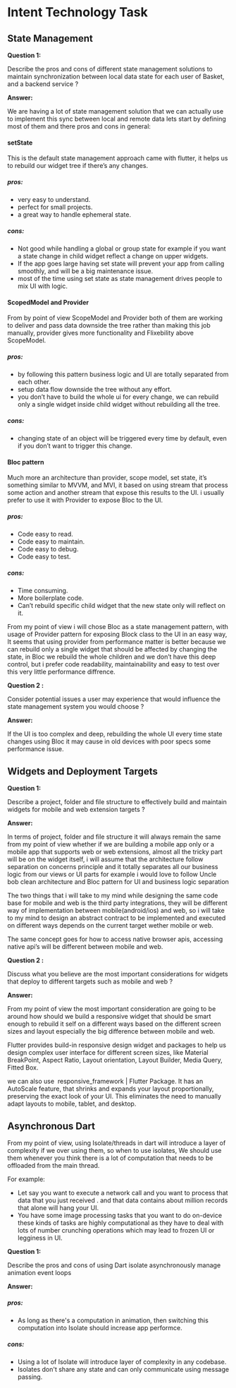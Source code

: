 # Intent Technology Task

## State Management

**Question 1:**

Describe the pros and cons of different state management solutions to maintain synchronization between local data state for each user of Basket, and a backend service ? 

**Answer:**

We are having a lot of state management solution that we can actually use to implement this sync between local and remote data lets start by defining most of them and there pros and cons in general: 

#### setState
  
This is the default state management approach came with flutter, it helps us to rebuild our widget tree if there’s any changes. 

##### pros: 
- very easy to understand. 
- perfect for small projects. 
- a great way to handle ephemeral state.

##### cons: 
- Not good while handling a global or group state for example if you want a state change in child widget reflect a change on upper widgets. 
- If the app goes large having set state will prevent your app from calling smoothly, and will be a big maintenance issue. 
- most of the time using set state as state management drives people to mix UI with logic.

#### ScopedModel and Provider
    
From by point of view ScopeModel and Provider both of them are working to deliver and pass data downside the tree rather than making this job manually, provider gives more functionality and Flixebility above ScopeModel. 

##### pros: 
- by following this pattern business logic and UI are totally separated from each other. 
- setup data flow downside the tree without any effort. 
- you don’t have to build the whole ui for every change, we can rebuild only a single widget inside child widget without rebuilding all the tree.

##### cons: 
- changing state of an object will be triggered every time by default, even if you don’t want to trigger this change.

#### Bloc pattern
    
Much more an architecture than provider, scope model, set state, it’s something similar to MVVM, and MVI, it based on using stream that process some action and another stream that expose this results to the UI. i usually prefer to use it with Provider to expose Bloc to the UI. 

##### pros: 
- Code easy to read.
- Code easy to maintain. 
- Code easy to debug. 
- Code easy to test. 

##### cons: 
- Time consuming. 
- More boilerplate code. 
- Can’t rebuild specific child widget that the new state only will reflect on it.  

From my point of view i will chose Bloc as a state management pattern, with usage of Provider pattern for exposing Block class to the UI in an easy way, It seems that using provider from performance matter is better because we can rebuild only a single widget that should be affected by changing the state, in Bloc we rebuild the whole children and we don’t have this deep control, but i prefer code readability, maintainability and easy to test over this very little performance diffrence. 



**Question 2 :**

Consider potential issues a user may experience that would influence the state management system you would choose ? 

**Answer:**

If the UI is too complex and deep, rebuilding the whole UI every time state changes using Bloc it may cause in old devices with poor specs some performance issue.



## Widgets and Deployment Targets

**Question 1:**

Describe a project, folder and file structure to effectively build and maintain widgets for mobile and web extension targets ?

**Answer:**

In terms of project, folder and file structure it will always remain the same from my point of view whether if we are building a mobile app only or a mobile app that supports web or web extensions, almost all the tricky part will be on the widget itself, i will assume that the architecture follow separation on concerns principle and it totally separates all our business logic from our views or UI parts for example i would love to follow Uncle bob clean architecture and Bloc pattern for UI and business logic separation 

The two things that i will take to my mind while designing the same code base for mobile and web is the third party integrations, they will be different way of implementation between mobile(android/ios) and web, so i will take to my mind to design an abstract contract to be implemented and executed on different ways depends on the current target wether mobile or web. 

The same concept goes for how to access native browser apis, accessing native api’s will be different between mobile and web.


**Question 2 :**

Discuss what you believe are the most important considerations for widgets that deploy to different targets such as mobile and web ? 

**Answer:**

From my point of view the most important consideration are going to be around how should we build a responsive widget that should be smart enough to rebuild it self on a different ways based on the different screen sizes and layout especially the big difference between mobile and web.  

Flutter provides build-in responsive design widget and packages to help us design complex user interface for different screen sizes, like Material BreakPoint, Aspect Ratio, Layout orientation,  Layout Builder, Media Query, Fitted Box.  

we can also use  responsive_framework | Flutter Package.
It has an AutoScale feature, that shrinks and expands your layout proportionally, preserving the exact look of your UI. This eliminates the need to manually adapt layouts to mobile, tablet, and desktop.



## Asynchronous Dart
 
From my point of view, using Isolate/threads in dart will introduce a layer of complexity if we over using them, so when to use isolates, We should use them whenever you think there is a lot of computation that needs to be offloaded from the main thread. 

For example: 
* Let say you want to execute a network call and you want to process that data that you just received . and that data contains about million records that alone will hang your UI.
* You have some image processing tasks that you want to do on-device these kinds of tasks are highly computational as they have to deal with lots of number crunching operations which may lead to frozen UI or legginess in UI.


**Question 1:**

Describe the pros and cons of using Dart isolate asynchronously manage animation event loops

**Answer:**

##### pros: 
- As long as there's a computation in animation, then switching this computation into Isolate should increase app performce. 

##### cons: 
- Using a lot of Isolate will introduce layer of complexity in any codebase. 
- Isolates don't share any state and can only communicate using message passing.



